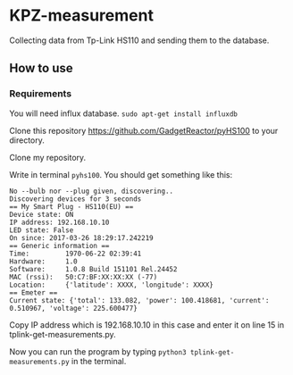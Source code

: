 # KPZ-measurement #

Collecting data from Tp-Link HS110 and sending them to the database.

## How to use ##
### Requirements ###
You will need influx database.
```sudo apt-get install influxdb```

Clone this repository https://github.com/GadgetReactor/pyHS100 to your directory.

Clone my repository.

Write in terminal ```pyhs100```. You should get something like this:
```$ pyhs100
No --bulb nor --plug given, discovering..
Discovering devices for 3 seconds
== My Smart Plug - HS110(EU) ==
Device state: ON
IP address: 192.168.10.10
LED state: False
On since: 2017-03-26 18:29:17.242219
== Generic information ==
Time:         1970-06-22 02:39:41
Hardware:     1.0
Software:     1.0.8 Build 151101 Rel.24452
MAC (rssi):   50:C7:BF:XX:XX:XX (-77)
Location:     {'latitude': XXXX, 'longitude': XXXX}
== Emeter ==
Current state: {'total': 133.082, 'power': 100.418681, 'current': 0.510967, 'voltage': 225.600477}
```

Copy IP address which is 192.168.10.10 in this case and enter it on line 15 in tplink-get-measurements.py.

Now you can run the program by typing ```python3 tplink-get-measurements.py``` in the terminal.

